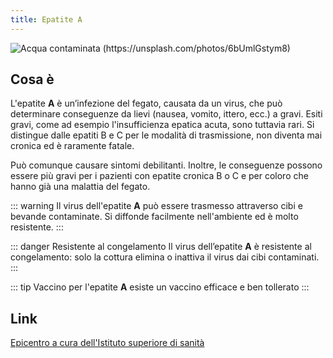 ```yaml
---
title: Epatite A
---
```


![Acqua contaminata (https://unsplash.com/photos/6bUmlGstym8)](../assets/images/AcquaContaminata.jpg)

## Cosa è <Badge text="Risposta in 100 parole" type="tip"/>

L'epatite **A** è un’infezione del fegato, causata da un virus, che può determinare conseguenze da lievi (nausea, vomito, ittero, ecc.) a gravi. Esiti gravi, come ad esempio l'insufficienza epatica acuta, sono tuttavia rari. Si distingue dalle epatiti B e C per le modalità di trasmissione, non diventa mai cronica ed è raramente fatale.

Può comunque causare sintomi debilitanti. Inoltre, le conseguenze possono essere più gravi per i pazienti con epatite cronica B o C e per coloro che hanno già una malattia del fegato.

::: warning Il virus
dell'epatite **A** può essere trasmesso attraverso cibi e bevande contaminate. Si diffonde facilmente nell'ambiente ed è molto resistente.
:::

::: danger Resistente al congelamento <Badge text=" Cuocere il cibo" type="tip"/>
Il virus dell’epatite **A** è resistente al congelamento: solo la cottura elimina o inattiva il virus dai cibi contaminati.
:::

::: tip Vaccino
per l'epatite **A** esiste un vaccino efficace e ben tollerato
:::

## Link

[Epicentro a cura dell'Istituto superiore di sanità](https://www.epicentro.iss.it/epatite/epatite-a)
